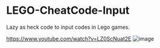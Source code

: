 # LEGO-CheatCode-Input
Lazy as heck code to input codes in Lego games.

https://www.youtube.com/watch?v=LZ0ScNuat2E
![image](https://user-images.githubusercontent.com/28727157/156826691-b6744574-d6dc-4351-80de-d2671c8fe431.png)

